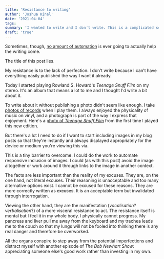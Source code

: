 ```yaml
---
title: 'Resistance to writing'
author: 'Joshua Kinal'
date: '2021-04-04'
tags: 
summary: 'I wanted to write and I don’t write. This is a complicated scenario that I face by myself, but in which I know I am not alone.'
draft: 'true'
---
```


Sometimes, though, [no amount of automation](../spending-90-minutes-to-save-2/) is ever going to actually help the writing come.

The title of this post lies.

My resistance is to the lack of perfection. I don't write because I can't have everything easily published the way I want it already.

Today I started playing Rowland S. Howard's *Teenage Snuff Film* on my stereo. It's an album that means a lot to me and I thought I'd write a bit about it.

To write about it without publishing a photo didn't seem like enough. I take [photos of records](https://flic.kr/s/aHsmKXUvD9) when I play them. I always enjoyed the physicality of music on vinyl, and a photograph is part of the way I express that enjoyment. Here's a [photo of *Teenage Snuff Film*](https://flic.kr/p/2kDzb2L) from the first time I played this new edition.

But there's a lot I need to do if I want to start including images in my blog posts so that they're instantly and always displayed appropriately for the device or medium you're viewing this via.

This is a tiny barrier to overcome. I could do the work to automate responsive inclusion of images. I could (as with this post) avoid the image altogether or work around it through links to the image in another context.

The facts are less important than the reality of my excuses. They are, on the one hand, not literal excuses. Their reasoning is unacceptable and too many alternative options exist. I cannot be excused for these reasons. They are more correctly written as ~~excuses~~. It is an acceptable term but invalidated through interrogation.

Viewing the other hand, they are the manifestation (*vocalisation*? *verbalisation*?) of a more visceral resistance to act. The resistance itself is mental but I feel it in my whole body. I physically cannot progress. My pancreas and liver pull me away from the keyboard and my trachea leads me to the couch so that my lungs will not be fooled into thinking there is any real danger and therefore be overworked.

All the organs conspire to step away from the potential imperfections and distract myself with another episode of *The Bob Newhart Show*: appreciating someone else's good work rather than investing in my own.
